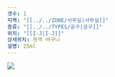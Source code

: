 ```yaml
---
갯수: 1
지역: "[[../../ZONE/사무실|사무실]]"
종류: "[[../../TYPES/공구|공구]]"
위치: "[[I-J|I-J]]"
상세위치: 흰색 바구니
설명: 25ml
---
```

![](http://192.168.50.22/images/240608_IMG_0258.jpg)
